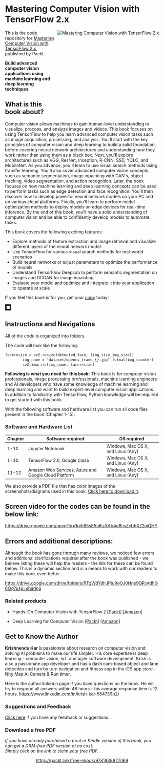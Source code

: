 # Mastering Computer Vision with TensorFlow 2.x

<a href="https://www.packtpub.com/in/data/advanced-computer-vision-with-tensorflow-2-x?utm_source=github&utm_medium=repository&utm_campaign=9781838827069"><img src="https://www.packtpub.com/media/catalog/product/cache/bf3310292d6e1b4ca15aeea773aca35e/9/7/9781838827069-original.png" alt="Mastering Computer Vision with TensorFlow 2.x" height="256px" align="right"></a>

This is the code repository for [Mastering Computer Vision with TensorFlow 2.x](https://www.packtpub.com/in/data/advanced-computer-vision-with-tensorflow-2-x?utm_source=github&utm_medium=repository&utm_campaign=978-1-83882-706-9), published by Packt.

**Build advanced computer vision applications using machine learning and deep learning techniques**

## What is this book about?
Computer vision allows machines to gain human-level understanding to visualize, process, and analyze images and videos. This book focuses on using TensorFlow to help you learn advanced computer vision tasks such as image acquisition, processing, and analysis. You'll start with the key principles of computer vision and deep learning to build a solid foundation, before covering neural network architectures and understanding how they work rather than using them as a black box. Next, you'll explore architectures such as VGG, ResNet, Inception, R-CNN, SSD, YOLO, and MobileNet. As you advance, you'll learn to use visual search methods using transfer learning. You'll also cover advanced computer vision concepts such as semantic segmentation, image inpainting with GAN's, object tracking, video segmentation, and action recognition. Later, the book focuses on how machine learning and deep learning concepts can be used to perform tasks such as edge detection and face recognition. You'll then discover how to develop powerful neural network models on your PC and on various cloud platforms. Finally, you'll learn to perform model optimization methods to deploy models on edge devices for real-time inference. By the end of this book, you'll have a solid understanding of computer vision and be able to confidently develop models to automate tasks.

This book covers the following exciting features:
* Explore methods of feature extraction and image retrieval and visualize different layers of the neural network model
* Use TensorFlow for various visual search methods for real-world scenarios
* Build neural networks or adjust parameters to optimize the performance of models
* Understand TensorFlow DeepLab to perform semantic segmentation on images and DCGAN for image inpainting
* Evaluate your model and optimize and integrate it into your application to operate at scale

If you feel this book is for you, get your [copy](https://www.amazon.com/dp/1838827064) today!

<a href="https://www.packtpub.com/?utm_source=github&utm_medium=banner&utm_campaign=GitHubBanner"><img src="https://raw.githubusercontent.com/PacktPublishing/GitHub/master/GitHub.png" alt="https://www.packtpub.com/" border="5" /></a>

## Instructions and Navigations
All of the code is organized into folders.

The code will look like the following:
```
faceresize = cv2.resize(detected_face, (img_size,img_size))
        img_name = "dataset/opencv_frame_{}.jpg".format(img_counter)
        cv2.imwrite(img_name, faceresize)
```

**Following is what you need for this book:**
This book is for computer vision professionals, image processing professionals, machine learning engineers and AI developers who have some knowledge of machine learning and deep learning and want to build expert-level computer vision applications. In addition to familiarity with TensorFlow, Python knowledge will be required to get started with this book.

With the following software and hardware list you can run all code files present in the book (Chapter 1-15).

### Software and Hardware List

| Chapter  | Software required                   | OS required                        |
| -------- | ------------------------------------| -----------------------------------|
| 1-10       | Jupyter Notebook                  | Windows, Mac OS X, and Linux (Any) |
| 1-10       | TensorFlow 2.0, Google Colab      | Windows, Mac OS X, and Linux (Any) |
| 11-12      | Amazon Web Services, Azure and Google Cloud Platform   | Windows, Mac OS X, and Linux (Any) |
                          


We also provide a PDF file that has color images of the screenshots/diagrams used in this book. [Click here to download it](https://static.packt-cdn.com/downloads/9781838827069_ColorImages.pdf).

## Screen video for the codes can be found in the below link: ##
https://drive.google.com/open?id=1rvhB5sE5u6lzXAb4o8hsZcbhXZ2oiQHY

## Errors and additional descriptions: ##
Although the book has gone through many reviews, we noticed few errors and additional clarifications required after the book was published - we believe listing these will help the readers - the link for these can be found below.  This is a dynamic section and is a means to work with our readers to make this book even better.

https://drive.google.com/drive/folders/1lTgWdYdhJPju9oOJ0Hns9QRjvtdhG6Qq?usp=sharing



### Related products <Other books you may enjoy>
* Hands-On Computer Vision with TensorFlow 2 [[Packt]](https://www.packtpub.com/in/application-development/hands-computer-vision-tensorflow-2?utm_source=github&utm_medium=repository&utm_campaign=9781788830645) [[Amazon]](https://www.amazon.com/dp/1788830644)

* Deep Learning for Computer Vision [[Packt]](https://www.packtpub.com/in/big-data-and-business-intelligence/deep-learning-computer-vision?utm_source=github&utm_medium=repository&utm_campaign=9781788295628) [[Amazon]](https://www.amazon.com/dp/1788-295625)

## Get to Know the Author
**Krishnendu Kar**
is passionate about research on computer vision and solving AI problems to make our life simpler. His core expertise is deep learning - computer vision, IoT, and agile software development. Krish is also a passionate app developer and has a dash cam-based object and lane detection and turn by turn navigation and fitness app in the iOS app store -  Nity Map AI Camera & Run timer. 

Here is the author linkedin page if you have questions on the book. He will try to respond all answers within 48 hours - his average response time is 12 hours.
https://www.linkedin.com/in/krish-kar-554739b2/


### Suggestions and Feedback
[Click here](https://docs.google.com/forms/d/e/1FAIpQLSdy7dATC6QmEL81FIUuymZ0Wy9vH1jHkvpY57OiMeKGqib_Ow/viewform) if you have any feedback or suggestions.
### Download a free PDF

 <i>If you have already purchased a print or Kindle version of this book, you can get a DRM-free PDF version at no cost.<br>Simply click on the link to claim your free PDF.</i>
<p align="center"> <a href="https://packt.link/free-ebook/9781838827069">https://packt.link/free-ebook/9781838827069 </a> </p>